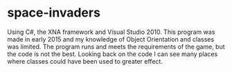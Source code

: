 # space-invaders
Using C#, the XNA framework and Visual Studio 2010. 
This program was made in early 2015 and my knowledge of Object Orientation and classes was limited. 
The program runs and meets the requirements of the game, but the code is not the best.
Looking back on the code I can see many places where classes could have been used to greater effect.
